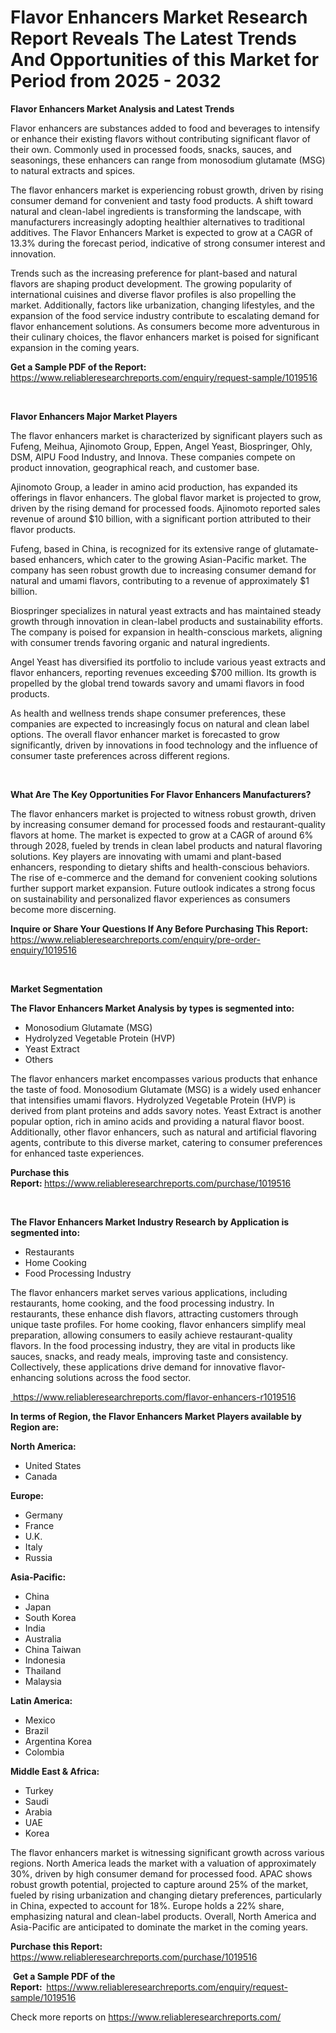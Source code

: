 <p><h1>Flavor Enhancers Market Research Report Reveals The Latest Trends And Opportunities of this Market for Period from 2025 - 2032</h1></p><p><strong>Flavor Enhancers Market Analysis and Latest Trends</strong></p>
<p><p>Flavor enhancers are substances added to food and beverages to intensify or enhance their existing flavors without contributing significant flavor of their own. Commonly used in processed foods, snacks, sauces, and seasonings, these enhancers can range from monosodium glutamate (MSG) to natural extracts and spices. </p><p>The flavor enhancers market is experiencing robust growth, driven by rising consumer demand for convenient and tasty food products. A shift toward natural and clean-label ingredients is transforming the landscape, with manufacturers increasingly adopting healthier alternatives to traditional additives. The Flavor Enhancers Market is expected to grow at a CAGR of 13.3% during the forecast period, indicative of strong consumer interest and innovation.</p><p>Trends such as the increasing preference for plant-based and natural flavors are shaping product development. The growing popularity of international cuisines and diverse flavor profiles is also propelling the market. Additionally, factors like urbanization, changing lifestyles, and the expansion of the food service industry contribute to escalating demand for flavor enhancement solutions. As consumers become more adventurous in their culinary choices, the flavor enhancers market is poised for significant expansion in the coming years.</p></p>
<p><strong>Get a Sample PDF of the Report:&nbsp;</strong> <a href="https://www.reliableresearchreports.com/enquiry/request-sample/1019516?utm_campaign=2296&utm_medium=2&utm_source=Github&utm_content=ia&utm_term=07042025&utm_id=flavor-enhancers">https://www.reliableresearchreports.com/enquiry/request-sample/1019516</a></p>
<p>&nbsp;</p>
<p><strong>Flavor Enhancers Major Market Players</strong></p>
<p><p>The flavor enhancers market is characterized by significant players such as Fufeng, Meihua, Ajinomoto Group, Eppen, Angel Yeast, Biospringer, Ohly, DSM, AIPU Food Industry, and Innova. These companies compete on product innovation, geographical reach, and customer base.</p><p>Ajinomoto Group, a leader in amino acid production, has expanded its offerings in flavor enhancers. The global flavor market is projected to grow, driven by the rising demand for processed foods. Ajinomoto reported sales revenue of around $10 billion, with a significant portion attributed to their flavor products. </p><p>Fufeng, based in China, is recognized for its extensive range of glutamate-based enhancers, which cater to the growing Asian-Pacific market. The company has seen robust growth due to increasing consumer demand for natural and umami flavors, contributing to a revenue of approximately $1 billion.</p><p>Biospringer specializes in natural yeast extracts and has maintained steady growth through innovation in clean-label products and sustainability efforts. The company is poised for expansion in health-conscious markets, aligning with consumer trends favoring organic and natural ingredients.</p><p>Angel Yeast has diversified its portfolio to include various yeast extracts and flavor enhancers, reporting revenues exceeding $700 million. Its growth is propelled by the global trend towards savory and umami flavors in food products.</p><p>As health and wellness trends shape consumer preferences, these companies are expected to increasingly focus on natural and clean label options. The overall flavor enhancer market is forecasted to grow significantly, driven by innovations in food technology and the influence of consumer taste preferences across different regions.</p></p>
<p>&nbsp;</p>
<p><strong>What Are The Key Opportunities For Flavor Enhancers Manufacturers?</strong></p>
<p><p>The flavor enhancers market is projected to witness robust growth, driven by increasing consumer demand for processed foods and restaurant-quality flavors at home. The market is expected to grow at a CAGR of around 6% through 2028, fueled by trends in clean label products and natural flavoring solutions. Key players are innovating with umami and plant-based enhancers, responding to dietary shifts and health-conscious behaviors. The rise of e-commerce and the demand for convenient cooking solutions further support market expansion. Future outlook indicates a strong focus on sustainability and personalized flavor experiences as consumers become more discerning.</p></p>
<p><strong>Inquire or Share Your Questions If Any Before Purchasing This Report:</strong> <a href="https://www.reliableresearchreports.com/enquiry/pre-order-enquiry/1019516?utm_campaign=2296&utm_medium=2&utm_source=Github&utm_content=ia&utm_term=07042025&utm_id=flavor-enhancers">https://www.reliableresearchreports.com/enquiry/pre-order-enquiry/1019516</a></p>
<p>&nbsp;</p>
<p><strong>Market Segmentation</strong></p>
<p><strong>The Flavor Enhancers Market Analysis by types is segmented into:</strong></p>
<p><ul><li>Monosodium Glutamate (MSG)</li><li>Hydrolyzed Vegetable Protein (HVP)</li><li>Yeast Extract</li><li>Others</li></ul></p>
<p><p>The flavor enhancers market encompasses various products that enhance the taste of food. Monosodium Glutamate (MSG) is a widely used enhancer that intensifies umami flavors. Hydrolyzed Vegetable Protein (HVP) is derived from plant proteins and adds savory notes. Yeast Extract is another popular option, rich in amino acids and providing a natural flavor boost. Additionally, other flavor enhancers, such as natural and artificial flavoring agents, contribute to this diverse market, catering to consumer preferences for enhanced taste experiences.</p></p>
<p><strong>Purchase this Report:&nbsp;</strong><a href="https://www.reliableresearchreports.com/purchase/1019516?utm_campaign=2296&utm_medium=2&utm_source=Github&utm_content=ia&utm_term=07042025&utm_id=flavor-enhancers">https://www.reliableresearchreports.com/purchase/1019516</a></p>
<p>&nbsp;</p>
<p><strong>The Flavor Enhancers Market Industry Research by Application is segmented into:</strong></p>
<p><ul><li>Restaurants</li><li>Home Cooking</li><li>Food Processing Industry</li></ul></p>
<p><p>The flavor enhancers market serves various applications, including restaurants, home cooking, and the food processing industry. In restaurants, these enhance dish flavors, attracting customers through unique taste profiles. For home cooking, flavor enhancers simplify meal preparation, allowing consumers to easily achieve restaurant-quality flavors. In the food processing industry, they are vital in products like sauces, snacks, and ready meals, improving taste and consistency. Collectively, these applications drive demand for innovative flavor-enhancing solutions across the food sector.</p></p>
<p><a href="https://www.reliableresearchreports.com/flavor-enhancers-r1019516?utm_campaign=2296&utm_medium=2&utm_source=Github&utm_content=ia&utm_term=07042025&utm_id=flavor-enhancers">&nbsp;https://www.reliableresearchreports.com/flavor-enhancers-r1019516</a></p>
<p><strong>In terms of Region, the Flavor Enhancers Market Players available by Region are:</strong></p>
<p>
    <p> <strong> North America: </strong>
        <ul>
            <li>United States</li>
            <li>Canada</li>
        </ul>
        </p> 
    <p> <strong> Europe: </strong>
        <ul>
            <li>Germany</li>
            <li>France</li>
            <li>U.K.</li>
            <li>Italy</li>
            <li>Russia</li>
        </ul>
        </p> 
    <p> <strong> Asia-Pacific: </strong>
        <ul>
            <li>China</li>
            <li>Japan</li>
            <li>South Korea</li>
            <li>India</li>
            <li>Australia</li>
            <li>China Taiwan</li>
            <li>Indonesia</li>
            <li>Thailand</li>
            <li>Malaysia</li>
        </ul>
        </p> 
    <p> <strong> Latin America: </strong>
        <ul>
            <li>Mexico</li>
            <li>Brazil</li>
            <li>Argentina Korea</li>
            <li>Colombia</li>
        </ul>
        </p> 
    <p> <strong> Middle East & Africa: </strong>
        <ul>
            <li>Turkey</li>
            <li>Saudi</li>
            <li>Arabia</li>
            <li>UAE</li>
            <li>Korea</li>
        </ul>
    </p>
    </p>
<p><p>The flavor enhancers market is witnessing significant growth across various regions. North America leads the market with a valuation of approximately 30%, driven by high consumer demand for processed food. APAC shows robust growth potential, projected to capture around 25% of the market, fueled by rising urbanization and changing dietary preferences, particularly in China, expected to account for 18%. Europe holds a 22% share, emphasizing natural and clean-label products. Overall, North America and Asia-Pacific are anticipated to dominate the market in the coming years.</p></p>
<p><strong>Purchase this Report: </strong><a href="https://www.reliableresearchreports.com/purchase/1019516?utm_campaign=2296&utm_medium=2&utm_source=Github&utm_content=ia&utm_term=07042025&utm_id=flavor-enhancers">https://www.reliableresearchreports.com/purchase/1019516</a></p>
<p>&nbsp;<strong>Get a Sample PDF of the Report:&nbsp;&nbsp;</strong><a href="https://www.reliableresearchreports.com/enquiry/request-sample/1019516?utm_campaign=2296&utm_medium=2&utm_source=Github&utm_content=ia&utm_term=07042025&utm_id=flavor-enhancers">https://www.reliableresearchreports.com/enquiry/request-sample/1019516</a></p>
<p><strong></strong></p>
<p>Check more reports on <a href="https://www.reliableresearchreports.com/?utm_campaign=2296&utm_medium=2&utm_source=Github&utm_content=ia&utm_term=07042025&utm_id=flavor-enhancers">https://www.reliableresearchreports.com/</a></p>